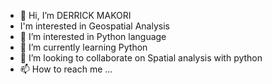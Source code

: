 - 👋 Hi, I’m DERRICK MAKORI
- I'm interested in Geospatial Analysis
- 👀 I’m interested in  Python language
- 🌱 I’m currently learning Python
- 💞️ I’m looking to collaborate on Spatial analysis with python
- 📫 How to reach me ...

<!---
DERRIMAKO/DERRIMAKO is a ✨ special ✨ repository because its `README.md` (this file) appears on your GitHub profile.
You can click the Preview link to take a look at your changes.
--->
